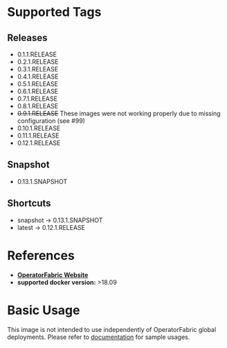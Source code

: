 # Supported Tags
## Releases
* 0.1.1.RELEASE
* 0.2.1.RELEASE
* 0.3.1.RELEASE
* 0.4.1.RELEASE
* 0.5.1.RELEASE
* 0.6.1.RELEASE
* 0.7.1.RELEASE
* 0.8.1.RELEASE
* ~~0.9.1.RELEASE~~ These images were not working properly due to missing configuration (see #99)
* 0.10.1.RELEASE
* 0.11.1.RELEASE
* 0.12.1.RELEASE
## Snapshot
* 0.13.1.SNAPSHOT
## Shortcuts
* snapshot -> 0.13.1.SNAPSHOT
* latest -> 0.12.1.RELEASE
# References
* **[OperatorFabric Website](https://opfab.github.io/)**
* **supported docker version:**
  \>18.09

# Basic Usage
This image is not intended to use independently of OperatorFabric global deployments. 
Please refer to [documentation](https://opfab.github.io/documentation/) for sample usages.
